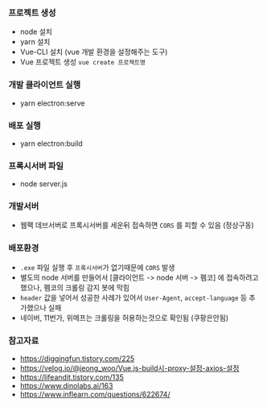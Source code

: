 ### 프로젝트 생성  
 - node 설치
 - yarn 설치
 - Vue-CLI 설치 (vue 개발 환경을 설정해주는 도구)
 - Vue 프로젝트 생성 ```vue create 프로젝트명```  
  
  
### 개발 클라이언트 실행  
 - yarn electron:serve  

### 배포 실행 
 - yarn electron:build  

### 프록시서버 파일 
 - node server.js  

### 개발서버  
 - 웹팩 데브서버로 프록시서버를 세운뒤 접속하면 ```CORS``` 를 피할 수 있음 (정상구동)   
### 배포환경
 - ```.exe``` 파일 실행 후 ```프록시서버```가 없기때문에 ```CORS``` 발생  
 - 별도의 node 서버를 만들어서 [클라이언트 -> node 서버 -> 펨코] 에 접속하려고 했으나, 펨코의 크롤링 감지 봇에 막힘   
 - ```header``` 값을 넣어서 성공한 사례가 있어서 ```User-Agent```, ```accept-language``` 등 추가했으나 실패  
 - 네이버, 11번가, 위메프는 크롤링을 허용하는것으로 확인됨 (쿠팡은안됨)

### 참고자료  
 - https://diggingfun.tistory.com/225  
 - https://velog.io/@jeong_woo/Vue.js-build시-proxy-설정-axios-설정  
 - https://lifeandit.tistory.com/135  
 - https://www.dinolabs.ai/163  
 - https://www.inflearn.com/questions/622674/  
